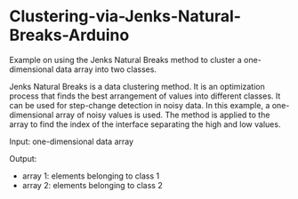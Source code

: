 # Clustering-via-Jenks-Natural-Breaks-Arduino

Example on using the Jenks Natural Breaks method to cluster a one-dimensional data array into two classes.

Jenks Natural Breaks is a data clustering method. It is an optimization process that finds the best arrangement of values into different classes. It can be used for step-change detection in noisy data. In this example, a one-dimensional array of noisy values is used. The method is applied to the array to find the index of the interface separating the high and low values.

Input: one-dimensional data array

Output: 
- array 1: elements belonging to class 1
- array 2: elements belonging to class 2 
